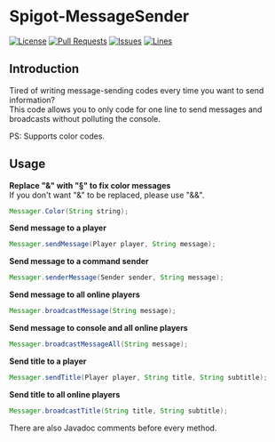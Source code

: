 # Spigot-MessageSender
[![License](https://img.shields.io/badge/license-GPLv3-blue?style=flat-square)](https://www.gnu.org/licenses/gpl-3.0.html) [![Pull Requests](https://img.shields.io/github/issues-pr-closed/katorlys/Spigot-MessageSender?style=flat-square)](https://github.com/katorlys/Spigot-MessageSender/pulls) [![Issues](https://img.shields.io/github/issues-closed/katorlys/Spigot-MessageSender?style=flat-square)](https://github.com/katorlys/Spigot-MessageSender/issues) [![Lines](https://img.shields.io/tokei/lines/github/katorlys/Spigot-MessageSender?style=flat-square)](https://github.com/katorlys/Spigot-MessageSender)

## Introduction
Tired of writing message-sending codes every time you want to send information?  
This code allows you to only code for one line to send messages and broadcasts without polluting the console.  

PS: Supports color codes.  

## Usage
**Replace "&" with "§" to fix color messages**  
If you don't want "&" to be replaced, please use "&&".
```java
Messager.Color(String string);
```
**Send message to a player**
```java
Messager.sendMessage(Player player, String message);
```
**Send message to a command sender**
```java
Messager.senderMessage(Sender sender, String message);
```
**Send message to all online players**
```java
Messager.broadcastMessage(String message);
```
**Send message to console and all online players**
```java
Messager.broadcastMessageAll(String message);
```
**Send title to a player**
```java
Messager.sendTitle(Player player, String title, String subtitle);
```
**Send title to all online players**
```java
Messager.broadcastTitle(String title, String subtitle);
```

There are also Javadoc comments before every method.  
